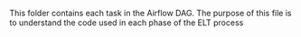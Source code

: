 This folder contains each task in the Airflow DAG. The purpose of this file is to understand the code used in each phase of the ELT process
